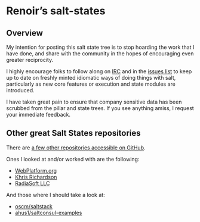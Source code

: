 # Renoir’s salt-states

## Overview

My intention for posting this salt state tree is to stop hoarding the work that
I have done, and share with the community in the hopes of encouraging even
greater reciprocity.

I highly encourage folks to follow along on
[IRC](http://webchat.freenode.net/?channels=salt) and in the
[issues list](https://github.com/saltstack/salt/issues) to keep up to date on
freshly minted idiomatic ways of doing things with salt, particularly as new
core features or execution and state modules are introduced.

I have taken great pain to ensure that company sensitive data has been scrubbed
from the pillar and state trees. If you see anything amiss, I request your
immediate feedback.

## Other great Salt States repositories

There are [a few other repositories accessible on GitHub](https://github.com/search?q=salt-states&ref=searchresults&type=Repositories&utf8=%E2%9C%93).

Ones I looked at and/or worked with are the following:

* [WebPlatform.org](https://github.com/webplatform/salt-states)
* [Khris Richardson](https://github.com/khrisrichardson/salt-states)
* [RadiaSoft LLC](https://github.com/radiasoft/salt-conf)

And those where I should take a look at:

* [oscm/saltstack](https://github.com/oscm/saltstack)
* [ahus1/saltconsul-examples](https://github.com/ahus1/saltconsul-examples)

